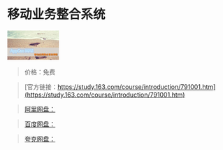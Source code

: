 # 移动业务整合系统

![img](../../../assets/study163/free/6608425522749392558.jpg)

> 价格：免费

> [官方链接：https://study.163.com/course/introduction/791001.htm](https://study.163.com/course/introduction/791001.htm)

> [阿里网盘：]()

> [百度网盘：]()

> [夸克网盘：]()

